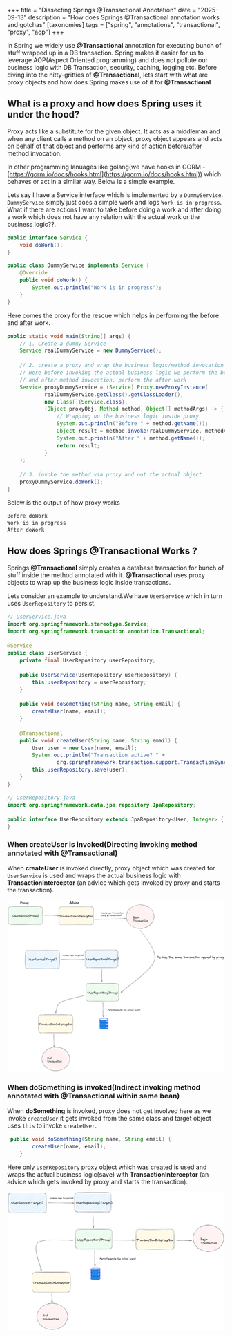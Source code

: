 +++
title = "Dissecting Springs @Transactional Annotation"
date = "2025-09-13"
description = "How does Springs @Transactional annotation works and gotchas"
[taxonomies]
tags = ["spring", "annotations", "transactional", "proxy", "aop"]
+++

In Spring we widely use **@Transactional** annotation for executing bunch of stuff wrapped up in a DB transaction.
Spring makes it easier for us to leverage AOP(Aspect Oriented programming) and does not pollute our business logic with DB Transaction, security, caching, logging etc. Before diving into the nitty-gritties of **@Transactional**, lets start with what are proxy objects and how does Spring makes use of it for **@Transactional**

## What is a proxy and how does Spring uses it under the hood?

Proxy acts like a substitute for the given object. It acts as a middleman and when any client calls a method on an object,
proxy object appears and acts on behalf of that object and performs any kind of action before/after method invocation.

In other programming lanuages like golang(we have hooks in GORM - [https://gorm.io/docs/hooks.html](https://gorm.io/docs/hooks.html)) which behaves or act in a similar way. Below is a simple example.

Lets say I have a Service interface which is implemented by a `DummyService`. `DummyService` simply just does a simple work and logs `Work is in progress`. What if there are actions I want to take before doing a work and after doing a work which does not have any relation with the actual work or the business logic??.

```java
public interface Service {
    void doWork();
}
```

```java
public class DummyService implements Service {
    @Override
    public void doWork() {
        System.out.println("Work is in progress");
    }
}
```

Here comes the proxy for the rescue which helps in performing the before and after work.

```java
public static void main(String[] args) {
	// 1. Create a dummy Service
	Service realDummyService = new DummyService();

	// 2. create a proxy and wrap the business logic/method invocation inside it.
	// Here before invoking the actual business logic we perform the before work
	// and after method invocation, perform the after work
	Service proxyDummyService = (Service) Proxy.newProxyInstance(
			realDummyService.getClass().getClassLoader(),
			new Class[]{Service.class},
			(Object proxyObj, Method method, Object[] methodArgs) -> {
				// Wrapping up the business logic inside proxy
				System.out.println("Before " + method.getName());
				Object result = method.invoke(realDummyService, methodArgs);
				System.out.println("After " + method.getName());
				return result;
			}
	);

	// 3. invoke the method via proxy and not the actual object
	proxyDummyService.doWork();
}
```

Below is the output of how proxy works

```shell
Before doWork
Work is in progress
After doWork
```

## How does Springs **@Transactional** Works ?

Springs **@Transactional** simply creates a database transaction for bunch of stuff inside the method annotated with it. **@Transactional** uses proxy objects to wrap up the business logic inside transactions.

Lets consider an example to understand.We have `UserService` which in turn uses `UserRepository` to persist.

```java
// UserService.java
import org.springframework.stereotype.Service;
import org.springframework.transaction.annotation.Transactional;

@Service
public class UserService {
    private final UserRepository userRepository;

    public UserService(UserRepository userRepository) {
        this.userRepository = userRepository;
    }

    public void doSomething(String name, String email) {
        createUser(name, email);
    }

    @Transactional
    public void createUser(String name, String email) {
        User user = new User(name, email);
        System.out.println("Transaction active? " +
                org.springframework.transaction.support.TransactionSynchronizationManager.isActualTransactionActive());
        this.userRepository.save(user);
    }
}
```

```java
// UserRepository.java
import org.springframework.data.jpa.repository.JpaRepository;

public interface UserRepository extends JpaRepository<User, Integer> {
}
```


### When createUser is invoked(Directing invoking method annotated with **@Transactional**)

When **createUser** is invoked directly, proxy object which was created for `UserService` is used and wraps the actual business logic with **TransactionInterceptor** (an advice which gets invoked by proxy and starts the transaction).

![createUser](/spring-direct-invoking-transaction.png)

### When doSomething is invoked(Indirect invoking method annotated with **@Transactional** within same bean)

When **doSomething** is invoked, proxy does not get involved here as we invoke `createUser` it gets invoked from the same class and target object uses `this` to invoke `createUser`.

```java
 public void doSomething(String name, String email) {
        createUser(name, email);
    }
```

Here only `UserRepository` proxy object which was created is used and wraps the actual business logic(save) with **TransactionInterceptor** (an advice which gets invoked by proxy and starts the transaction).

![doSomething](/spring-indirect-invoking-transaction.png)